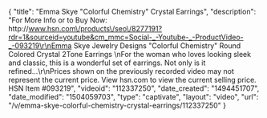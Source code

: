 {
    "title": "Emma Skye \"Colorful Chemistry\" Crystal Earrings",
    "description": "For More Info or to Buy Now: http:\/\/www.hsn.com\/products\/seo\/8277191?rdr=1&sourceid=youtube&cm_mmc=Social-_-Youtube-_-ProductVideo-_-093219\r\nEmma Skye Jewelry Designs \"Colorful Chemistry\" Round Colored Crystal 2Tone Earrings \nFor the woman who loves looking sleek and classic, this is a wonderful set of earrings. Not only is it refined...\r\nPrices shown on the previously recorded video may not represent the current price.  View hsn.com to view the current selling price. HSN Item #093219",
    "videoid": "112337250",
    "date_created": "1494451707",
    "date_modified": "1504059703",
    "type": "captivate",
    "layout": "video",
    "url": "\/v\/emma-skye-colorful-chemistry-crystal-earrings\/112337250"
}